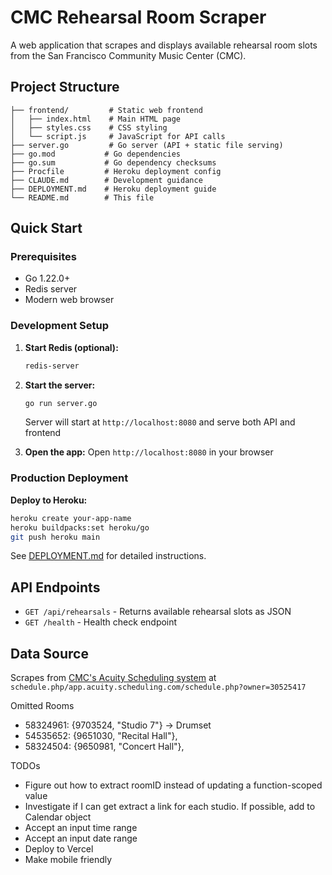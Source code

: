 
# CMC Rehearsal Room Scraper

A web application that scrapes and displays available rehearsal room slots from the San Francisco Community Music Center (CMC).

## Project Structure

```
├── frontend/         # Static web frontend
│   ├── index.html    # Main HTML page
│   ├── styles.css    # CSS styling
│   └── script.js     # JavaScript for API calls
├── server.go         # Go server (API + static file serving)
├── go.mod           # Go dependencies
├── go.sum           # Go dependency checksums
├── Procfile         # Heroku deployment config
├── CLAUDE.md        # Development guidance
├── DEPLOYMENT.md    # Heroku deployment guide
└── README.md        # This file
```

## Quick Start

### Prerequisites
- Go 1.22.0+
- Redis server
- Modern web browser

### Development Setup

1. **Start Redis (optional):**
   ```bash
   redis-server
   ```

2. **Start the server:**
   ```bash
   go run server.go
   ```
   Server will start at `http://localhost:8080` and serve both API and frontend

3. **Open the app:**
   Open `http://localhost:8080` in your browser

### Production Deployment

**Deploy to Heroku:**
```bash
heroku create your-app-name
heroku buildpacks:set heroku/go
git push heroku main
```

See [DEPLOYMENT.md](DEPLOYMENT.md) for detailed instructions.

## API Endpoints

- `GET /api/rehearsals` - Returns available rehearsal slots as JSON
- `GET /health` - Health check endpoint

## Data Source

Scrapes from [CMC's Acuity Scheduling system](https://sfcmc.org/events/event-space-rentals/) at `schedule.php/app.acuity.scheduling.com/schedule.php?owner=30525417`

Omitted Rooms
- 58324961: {9703524, "Studio 7"} -> Drumset
- 54535652: {9651030, "Recital Hall"},
- 58324504: {9650981, "Concert Hall"},

TODOs
- Figure out how to extract roomID instead of updating a function-scoped value
- Investigate if I can get extract a link for each studio. If possible, add to Calendar object
- Accept an input time range
- Accept an input date range
- Deploy to Vercel
- Make mobile friendly
